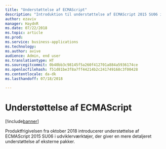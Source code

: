 ```yaml
---
title: "Understøttelse af ECMAScript"
description: "Introduktion til understøttelse af ECMAScript 2015 SU06 i udviklerværktøjer"
author: ezaviv
manager: HaydnR
ms.date: 07/22/2018
ms.topic: article
ms.prod: 
ms.service: business-applications
ms.technology: 
ms.author: avive
audience: Admin, end user
ms.translationtype: HT
ms.sourcegitcommit: 0b40bb3c98145f5a260f412701a884a5936174ce
ms.openlocfilehash: f51d81be3f8a7ff44214b2c241749168c3f00428
ms.contentlocale: da-dk
ms.lasthandoff: 07/18/2018

---
```

# <a name="ecmascript-support"></a>Understøttelse af ECMAScript

[!include[banner](../../../includes/banner.md)]

Produktfrigivelsen fra oktober 2018 introducerer understøttelse af ECMAScript 2015 SU06 i udviklerværktøjer, der giver en mere detaljeret understøttelse af eksterne pakker.

